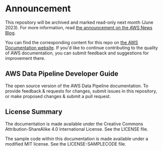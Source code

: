 # Announcement

This repository will be archived and marked read-only next month (June 2023). For more information, read [the announcement on the AWS News Blog](https://aws.amazon.com/blogs/aws/retiring-the-aws-documentation-on-github/).

You can find the corresponding content for this repo on [the AWS Documentation website](https://docs.aws.amazon.com/datapipeline/latest/DeveloperGuide). If you'd like to continue contributing to the quality of AWS documentation, you can submit feedback and suggestions for improvement there.

## AWS Data Pipeline Developer Guide

The open source version of the AWS Data Pipeline documentation. To provide feedback & requests for changes, submit issues in this repository, or make proposed changes & submit a pull request.

## License Summary

The documentation is made available under the Creative Commons Attribution-ShareAlike 4.0 International License. See the LICENSE file.

The sample code within this documentation is made available under a modified MIT license. See the LICENSE-SAMPLECODE file.
